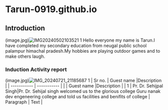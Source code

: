 # Tarun-0919.github.io
## Introduction
(image.jpg)![IMG20240502103521 1](https://github.com/user-attachments/assets/690b47ef-c67c-485f-b786-8d41365c2538)
Hello everyone my name is Tarun.I have completed my secondary education from neugal public school palampur himachal pradesh.My hobbies are playing outdoor games and to make others laugh.
### Induction Activity report
(image.jpg)![IMG_20240721_21185687 1](https://github.com/user-attachments/assets/fcdef0fd-3b3d-4e57-aa6f-b977ad08c26c)
| Sr no. | Guest name |Description |
| ----------- | ----------- |
|  | Guest name |Description |
| 1 | Pr. Dr. Sehijpal Singh|Pr. Dr. Sehijal singh welcomed us to the glorious college Guru nanak dev engeneering college and told us facilities and benifits of college
| Paragraph | Text |
